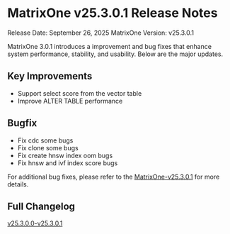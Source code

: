 # **MatrixOne v25.3.0.1 Release Notes**

Release Date: September 26, 2025
MatrixOne Version: v25.3.0.1

MatrixOne 3.0.1 introduces a improvement and bug fixes that enhance system performance, stability, and usability. Below are the major updates.

## Key Improvements

- Support select score from the vector table
- Improve ALTER TABLE performance

## Bugfix

- Fix cdc some bugs
- Fix clone some bugs
- Fix create hnsw index oom bugs
- Fix hnsw and ivf index score bugs

For additional bug fixes, please refer to the [MatrixOne-v25.3.0.1](https://github.com/matrixorigin/matrixone/releases/tag/v3.0.1) for more details.

## Full Changelog

[v25.3.0.0-v25.3.0.1](https://github.com/matrixorigin/matrixone/compare/v3.0.0...v3.0.1)